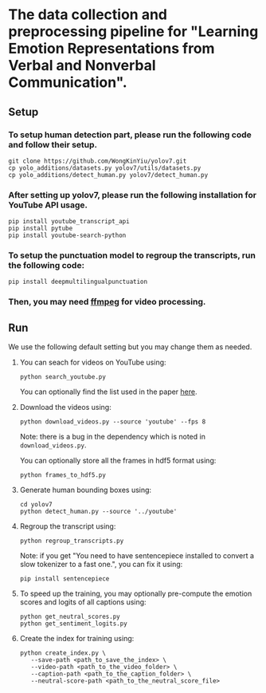 # The data collection and preprocessing pipeline for "Learning Emotion Representations from Verbal and Nonverbal Communication".

## Setup

### To setup human detection part, please run the following code and follow their setup.

```
git clone https://github.com/WongKinYiu/yolov7.git
cp yolo_additions/datasets.py yolov7/utils/datasets.py
cp yolo_additions/detect_human.py yolov7/detect_human.py
```

### After setting up yolov7, please run the following installation for YouTube API usage.

```
pip install youtube_transcript_api
pip install pytube
pip install youtube-search-python
```

### To setup the punctuation model to regroup the transcripts, run the following code:

```
pip install deepmultilingualpunctuation
```

### Then, you may need [ffmpeg](https://ffmpeg.org/) for video processing.

## Run

We use the following default setting but you may change them as needed.

1. You can seach for videos on YouTube using:

   ```
   python search_youtube.py
   ```

   You can optionally find the list used in the paper [here](https://drive.google.com/file/d/1Uk7KQLvAo041he-TOhWDiyI7i-ufw-Im/view?usp=sharing).

2. Download the videos using:

   ```
   python download_videos.py --source 'youtube' --fps 8
   ```

   Note: there is a bug in the dependency which is noted in `download_videos.py`.

   You can optionally store all the frames in hdf5 format using:

   ```
   python frames_to_hdf5.py
   ```

3. Generate human bounding boxes using:

   ```
   cd yolov7
   python detect_human.py --source '../youtube'
   ```

4. Regroup the transcript using:

   ```
   python regroup_transcripts.py
   ```

   Note: if you get "You need to have sentencepiece installed to convert a slow tokenizer to a fast one.", you can fix it using:

   ```
   pip install sentencepiece
   ```

5. To speed up the training, you may optionally pre-compute the emotion scores and logits of all captions using:

   ```
   python get_neutral_scores.py
   python get_sentiment_logits.py
   ```

6. Create the index for training using:

   ```
   python create_index.py \
      --save-path <path_to_save_the_index> \
      --video-path <path_to_the_video_folder> \
      --caption-path <path_to_the_caption_folder> \
      --neutral-score-path <path_to_the_neutral_score_file>
   ```